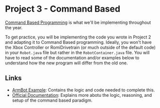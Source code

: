 # Project 3 - Command Based

[Command Based Programming](https://docs.wpilib.org/en/stable/docs/software/commandbased/what-is-command-based.html) is what we'll be implementing throughout the year.

To get practice, you will be implementing the code you wrote in Project 2 and adapting it to Command Based programming. Ideally, you won't have the Xbox Controller or RomiDrivetrain (or much outside of the default code) in your `Robot.java` file but rather in the `RobotContainer.java` file. You will have to read some of the documentation and/or examples below to understand how the new program will differ from the old one.

## Links
- [ArmBot Example](https://github.com/wpilibsuite/allwpilib/tree/main/wpilibjExamples/src/main/java/edu/wpi/first/wpilibj/examples/armbot): Contains the logic and code needed to complete this.
- [Official Documentation](https://docs.wpilib.org/en/stable/docs/software/commandbased/structuring-command-based-project.html): Explains more abotu the logic, reasoning, and setup of the command based paradigm.
